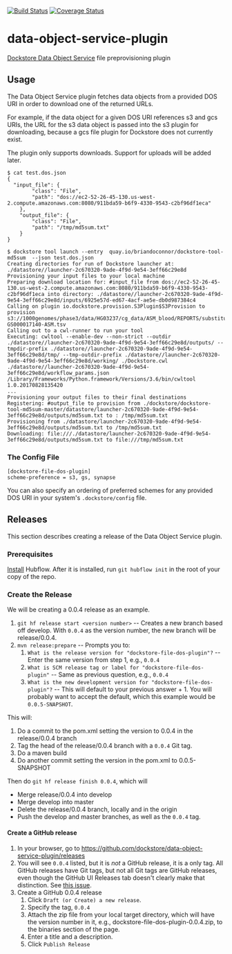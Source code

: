 [![Build Status](https://travis-ci.org/dockstore/data-object-service-plugin.svg?branch=master)](https://travis-ci.org/dockstore/data-object-service-plugin)
[![Coverage Status](https://coveralls.io/repos/github/dockstore/data-object-service-plugin/badge.svg?branch=master)](https://coveralls.io/github/dockstore/data-object-service-plugin?branch=master)

# data-object-service-plugin
[Dockstore Data Object Service](https://github.com/ga4gh/data-object-service-schemas) file preprovisioning plugin

## Usage

The Data Object Service plugin fetches data objects from a provided DOS URI in order to download one of the returned URLs.

For example, if the data object for a given DOS URI references s3 and gcs URIs, the URL for the s3 data object is passed into the s3 plugin for downloading, because a gcs file plugin for Dockstore does not currently exist.

The plugin only supports downloads. Support for uploads will be added later.

```
$ cat test.dos.json
{
  "input_file": {
        "class": "File",
        "path": "dos://ec2-52-26-45-130.us-west-2.compute.amazonaws.com:8080/911bda59-b6f9-4330-9543-c2bf96df1eca"
    },
    "output_file": {
        "class": "File",
        "path": "/tmp/md5sum.txt"
    }
}

$ dockstore tool launch --entry  quay.io/briandoconnor/dockstore-tool-md5sum  --json test.dos.json
Creating directories for run of Dockstore launcher at: ./datastore//launcher-2c670320-9ade-4f9d-9e54-3eff66c29e8d
Provisioning your input files to your local machine
Preparing download location for: #input_file from dos://ec2-52-26-45-130.us-west-2.compute.amazonaws.com:8080/911bda59-b6f9-4330-9543-c2bf96df1eca into directory: ./datastore//launcher-2c670320-9ade-4f9d-9e54-3eff66c29e8d/inputs/6925e57d-ed67-4acf-ae5e-db0d987384c4
Calling on plugin io.dockstore.provision.S3Plugin$S3Provision to provision s3://1000genomes/phase3/data/HG03237/cg_data/ASM_blood/REPORTS/substitutionLengthCoding-GS000017140-ASM.tsv
Calling out to a cwl-runner to run your tool
Executing: cwltool --enable-dev --non-strict --outdir ./datastore//launcher-2c670320-9ade-4f9d-9e54-3eff66c29e8d/outputs/ --tmpdir-prefix ./datastore//launcher-2c670320-9ade-4f9d-9e54-3eff66c29e8d/tmp/ --tmp-outdir-prefix ./datastore//launcher-2c670320-9ade-4f9d-9e54-3eff66c29e8d/working/ ./Dockstore.cwl ./datastore//launcher-2c670320-9ade-4f9d-9e54-3eff66c29e8d/workflow_params.json
/Library/Frameworks/Python.framework/Versions/3.6/bin/cwltool 1.0.20170828135420
...
Provisioning your output files to their final destinations
Registering: #output_file to provision from ./dockstore/dockstore-tool-md5sum-master/datastore/launcher-2c670320-9ade-4f9d-9e54-3eff66c29e8d/outputs/md5sum.txt to : /tmp/md5sum.txt
Provisioning from ./datastore/launcher-2c670320-9ade-4f9d-9e54-3eff66c29e8d/outputs/md5sum.txt to /tmp/md5sum.txt
Downloading: file:///./datastore/launcher-2c670320-9ade-4f9d-9e54-3eff66c29e8d/outputs/md5sum.txt to file:///tmp/md5sum.txt
```

### The Config File

```
[dockstore-file-dos-plugin]
scheme-preference = s3, gs, synapse
```

You can also specify an ordering of preferred schemes for any provided DOS URI in your system's `.dockstore/config` file.

## Releases

This section describes creating a release of the Data Object Service plugin.

### Prerequisites

[Install](https://datasift.github.io/gitflow/TheHubFlowTools.html) Hubflow. After it is installed, run `git hubflow init` in the 
root of your copy of the repo.

### Create the Release

We will be creating a 0.0.4 release as an example.

1. `git hf release start <version number>` -- Creates a new branch based off develop. With `0.0.4` as the version number, the new
branch will be release/0.0.4.
2. `mvn release:prepare` -- Prompts you to:
    1. `What is the release version for "dockstore-file-dos-plugin"?` -- Enter the same version from step 1, e.g., `0.0.4`
    2. `What is SCM release tag or label for "dockstore-file-dos-plugin"` -- Same as previous question, e.g., `0.0.4`
    3. `What is the new development version for "dockstore-file-dos-plugin"?` -- This will default to your previous answer + 1. You will
    probably want to accept the default, which this example would be `0.0.5-SNAPSHOT`.

This will:

1. Do a commit to the pom.xml setting the version to 0.0.4 in the release/0.0.4 branch
2. Tag the head of the release/0.0.4 branch with a `0.0.4` Git tag.
3. Do a maven build
4. Do another commit setting the version in the pom.xml to 0.0.5-SNAPSHOT

Then do `git hf release finish 0.0.4`, which will
* Merge release/0.0.4 into develop
* Merge develop into master
* Delete the release/0.0.4 branch, locally and in the origin
* Push the develop and master branches, as well as the `0.0.4` tag.

#### Create a GitHub release

1. In your browser, go to https://github.com/dockstore/data-object-service-plugin/releases
2. You will see `0.0.4` listed, but it is *not* a GitHub release, it is a only tag. All GitHub releases have Git tags, but not all Git tags
are  GitHub releases, even though the GitHub UI Releases tab doesn't clearly make that distinction. See 
 [this issue](https://github.com/bcit-ci/CodeIgniter/issues/3421).
3. Create a GitHub 0.0.4 release
    1. Click `Draft (or Create) a new release`.
    2. Specify the tag, `0.0.4`
    3. Attach the zip file from your local target directory, which will have the version number in it, e.g., 
    dockstore-file-dos-plugin-0.0.4.zip, to the binaries section of the page.
    4. Enter a title and a description.
    5. Click `Publish Release`
    
 
